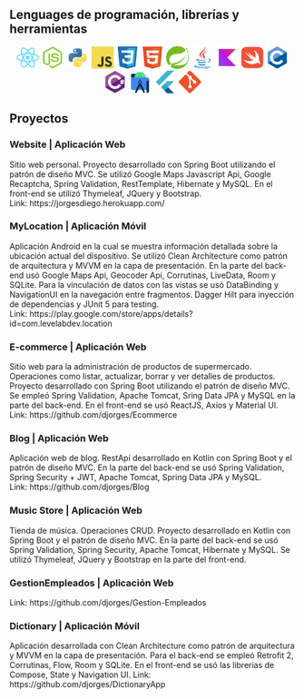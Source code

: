 <h2>Lenguages de programación, librerías y herramientas</h2>

<div align="center">
  <img src="https://github.com/devicons/devicon/blob/master/icons/react/react-original.svg" title="React" alt="React" width="40" height="40"/>

<img src="https://github.com/devicons/devicon/blob/master/icons/nodejs/nodejs-plain.svg" title="Node.js" alt="Node.js" width="40" height="40"/>

<img src="https://raw.githubusercontent.com/devicons/devicon/1119b9f84c0290e0f0b38982099a2bd027a48bf1/icons/python/python-original.svg" alt="Python" width="40" height="40"/>

<img src="https://github.com/devicons/devicon/blob/master/icons/javascript/javascript-original.svg" title="JavaScript" alt="JavaScript" width="40" height="40"/>

<img src="https://github.com/devicons/devicon/blob/master/icons/css3/css3-original.svg" title="CSS3" alt="CSS3" width="40" height="40"/>

<img src="https://github.com/devicons/devicon/blob/master/icons/html5/html5-original.svg" title="HTML5" alt="HTML5" width="40" height="40"/>
  
<img src="https://github.com/devicons/devicon/blob/master/icons/spring/spring-original.svg" title="Spring" alt="Spring" width="40" height="40"/>

<img src="https://github.com/devicons/devicon/blob/master/icons/java/java-original.svg" title="Java" alt="Java" width="40" height="40"/>

<img src="https://github.com/devicons/devicon/blob/master/icons/kotlin/kotlin-original.svg" title="Kotlin" alt="Kotlin" width="40" height="40"/>

<img src="https://github.com/devicons/devicon/blob/master/icons/swift/swift-original.svg" title="Swift" alt="Swift" width="40" height="40"/>
  <img src="https://github.com/devicons/devicon/blob/master/icons/c/c-original.svg" title="C" alt="C" width="40" height="40"/>

  <img src="https://github.com/devicons/devicon/blob/master/icons/csharp/csharp-original.svg" title="CSharp" alt="CSharp" width="40" height="40"/>

  <img src="https://github.com/devicons/devicon/blob/master/icons/androidstudio/androidstudio-original.svg" title="AndroidStudio" alt="AndroidStudio" width="40" height="40"/>  
  <img src="https://github.com/devicons/devicon/blob/master/icons/flutter/flutter-original.svg" title="Flutter" alt="Flutter" width="40" height="40"/>
  
  <img src="https://raw.githubusercontent.com/devicons/devicon/1119b9f84c0290e0f0b38982099a2bd027a48bf1/icons/git/git-original.svg" alt="Git" width="40" height="40"/>
</div>

<h2>Proyectos</h2>
<h3>Website | Aplicación Web</h3>
Sitio web personal. Proyecto desarrollado con Spring Boot utilizando el patrón de diseño MVC. Se utilizó Google Maps Javascript Api, Google Recaptcha, Spring Validation, RestTemplate, Hibernate y MySQL. En el front-end se utilizó Thymeleaf, JQuery y Bootstrap.
<br>Link: https://jorgesdiego.herokuapp.com/

<h3>MyLocation | Aplicación Móvil</h3>
Aplicación Android en la cual se muestra información detallada sobre la ubicación actual del dispositivo. Se utilizó Clean Architecture como patrón de arquitectura y MVVM en la capa de presentación.   En la parte del back-end usó Google Maps Api, Geocoder Api, Corrutinas, LiveData, Room y SQLite. Para la vinculación de datos con las vistas se usó DataBinding y NavigationUI en la navegación entre fragmentos. Dagger Hilt para inyección de dependencias y JUnit 5 para testing.
<br>Link: https://play.google.com/store/apps/details?id=com.levelabdev.location

<h3>E-commerce | Aplicación Web</h3>
Sitio web para la administración de productos de supermercado. Operaciones como listar, actualizar, borrar y ver detalles de productos. Proyecto desarrollado con Spring Boot utilizando el patrón de diseño MVC. Se empleó Spring Validation, Apache Tomcat, Sring Data JPA y MySQL en la parte del back-end. En el front-end se usó ReactJS, Axios y Material UI.
<br>Link: https://github.com/djorges/Ecommerce

<h3>Blog | Aplicación Web</h3>
Aplicación web de blog. RestApi desarrollado en Kotlin con Spring Boot y el patrón de diseño MVC. En la parte del back-end se usó Spring Validation, Spring Security + JWT, Apache Tomcat, Spring Data JPA y MySQL.
<br> Link: https://github.com/djorges/Blog

<h3>Music Store | Aplicación Web</h3>
Tienda de música. Operaciones CRUD. Proyecto desarrollado en Kotlin con Spring Boot y el patrón de diseño MVC. En la parte del back-end se usó Spring Validation, Spring Security, Apache Tomcat, Hibernate y MySQL. Se utilizó Thymeleaf, JQuery y Bootstrap en la parte del front-end.

<h3>GestionEmpleados | Aplicación Web</h3>
Link: https://github.com/djorges/Gestion-Empleados

<h3>Dictionary | Aplicación Móvil</h3>
Aplicación desarrollada con Clean Architecture como patrón de arquitectura y MVVM en la capa de presentación. Para el back-end se empleó Retrofit 2, Corrutinas, Flow, Room y SQLite.
En el front-end se usó las librerias de Compose, State y Navigation UI.
Link: https://github.com/djorges/DictionaryApp
